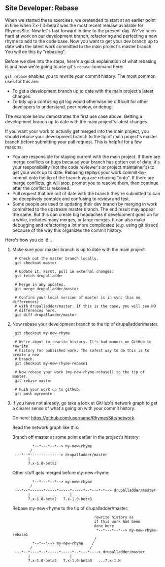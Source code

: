Site Developer: Rebase
----------------------

When we started these exercises, we pretended to start at an earlier point in
time when 7.x-1.0-beta2 was the most recent release available for RhymesSite.
Now let's fast forward in time to the present day. We've been hard at work on
our development branch, refactoring and perfecting a new rhyme to add to the
code base. Now you want to get your dev branch up to date with the latest work
committed to the main project's master branch. You will do this by "rebasing". 

Before we dive into the steps, here's a quick explaination of what rebasing is
and how we're going to use git's `rebase` command here:

`git rebase` enables you to rewrite your commit history. The most
common uses for this are:

- To get a development branch up to date with the main project's latest changes.
- To tidy up a confusing git log would otherwise be difficult for other
  developers to understand, peer review, or debug.

The example below demostrates the first use case above: Getting a development
branch up to date with the main project's latest changes.

If you want your work to actually get merged into the main project, you should
rebase your development branch to the tip of main project's master branch before
submitting your pull request. This is helpful for a few reasons:

- You are responsible for staying current with the main project. If there are
  merge conflicts or bugs because your branch has gotten out of date, it's your
  responsibility (not the code reviewer's or project maintainer's) to get your
  work up to date. Rebasing replays your work commit-by-commit onto the tip of
  the branch you are rebasing "onto". If there are merge conflicts, git will
  stop, prompt you to resolve them, then continue after the conflict is
  resolved.
- Pull request that are out of date with the branch they're submitted to can be
  deceptively complex and confusing to review and test.
- Some people are used to updating their dev branch by merging in work committed to
  the upstream master branch. The end result may appear the same. But this can
  create big headaches if development goes on for a while, includes many merges,
  or large merges. It can also make debugging and refactoring a lot more
  complicated (e.g. using git bisect) because of the way this organizes the commit
  history.

Here's how you do it!...

1. Make sure your master branch is up to date with the main project.

        # Check out the master branch locally.
        git checkout master

        # Update it. First, pull in external changes.
        git fetch drupalladder

        # Merge in any updates.
        git merge drupalladder/master

        # Confirm your local version of master is in sync (has no differences)
        # with drupalladder/master. If this is the case, you will see NO
        # differences here.
        git diff drupalladder/master

1. Now rebase your development branch to the tip of drupalladder/master.

        git checkout my-new-rhyme

        # We're about to rewrite history. It's bad manors on GitHub to rewrite
        # history for published work. The safest way to do this is to create a new
        # branch.
        git checkout my-new-rhyme-rebase1

        # Now rebase your work (my-new-rhyme-rebase1) to the tip of master.
        git rebase master

        # Push your work up to github.
        git push myremote

1. If you have not already, go take a look at GitHub's network graph to get a
   clearer sense of what's going on with your commit history.

   Go here:
   https://github.com/username/RhymesSite/network.

   Read the network graph like this:

   Branch off master at some point earlier in the project's history:

                *--*---*--*--> my-new-rhyme
               /
        ---*--*--------------> drupalladder/master
              |
              7.x-1.0-beta2

   
   Other stuff gets merged before my-new-rhyme:

                *--*---*--*--> my-new-rhyme
               /
        ---*--*------*-----*-----*-----*--*---*-*--> drupalladder/master
              |                  |      
              7.x-1.0-beta2   7.x-1.0-beta3   


   Rebase my-new-rhyme to the tip of drupalladder/master:

                                            rewrite history as
                                            if this work had been
                                            done here
                                             *--*---*--*--> my-new-rhyme-rebase1
                                            /
                *--*--*--> my-new-rhyme    /
               /                          /
        ---*--*----*--*-----*-----*--*---*----> drupalladder/master
              |                  |      
              7.x-1.0-beta2   7.x-1.0-beta3   ...7.x-1.N
